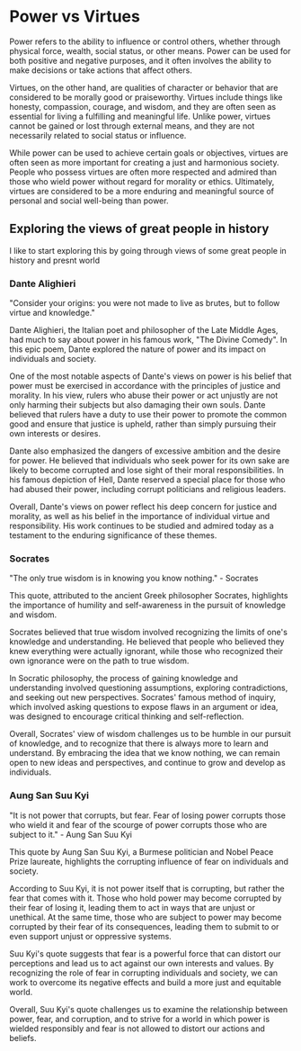 # Power vs Virtues

Power refers to the ability to influence or control others, whether through physical force, wealth, social status, or other means. Power can be used for both positive and negative purposes, and it often involves the ability to make decisions or take actions that affect others.

Virtues, on the other hand, are qualities of character or behavior that are considered to be morally good or praiseworthy. Virtues include things like honesty, compassion, courage, and wisdom, and they are often seen as essential for living a fulfilling and meaningful life. Unlike power, virtues cannot be gained or lost through external means, and they are not necessarily related to social status or influence.

While power can be used to achieve certain goals or objectives, virtues are often seen as more important for creating a just and harmonious society. People who possess virtues are often more respected and admired than those who wield power without regard for morality or ethics. Ultimately, virtues are considered to be a more enduring and meaningful source of personal and social well-being than power.

## Exploring the views of great people in history

I like to start exploring this by going through views of some great people in history and presnt world

### Dante Alighieri 

"Consider your origins: you were not made to live as brutes, but to follow virtue and knowledge."

Dante Alighieri, the Italian poet and philosopher of the Late Middle Ages, had much to say about power in his famous work, "The Divine Comedy". In this epic poem, Dante explored the nature of power and its impact on individuals and society.

One of the most notable aspects of Dante's views on power is his belief that power must be exercised in accordance with the principles of justice and morality. In his view, rulers who abuse their power or act unjustly are not only harming their subjects but also damaging their own souls. Dante believed that rulers have a duty to use their power to promote the common good and ensure that justice is upheld, rather than simply pursuing their own interests or desires.

Dante also emphasized the dangers of excessive ambition and the desire for power. He believed that individuals who seek power for its own sake are likely to become corrupted and lose sight of their moral responsibilities. In his famous depiction of Hell, Dante reserved a special place for those who had abused their power, including corrupt politicians and religious leaders.

Overall, Dante's views on power reflect his deep concern for justice and morality, as well as his belief in the importance of individual virtue and responsibility. His work continues to be studied and admired today as a testament to the enduring significance of these themes.

### Socrates

"The only true wisdom is in knowing you know nothing." - Socrates

This quote, attributed to the ancient Greek philosopher Socrates, highlights the importance of humility and self-awareness in the pursuit of knowledge and wisdom.

Socrates believed that true wisdom involved recognizing the limits of one's knowledge and understanding. He believed that people who believed they knew everything were actually ignorant, while those who recognized their own ignorance were on the path to true wisdom.

In Socratic philosophy, the process of gaining knowledge and understanding involved questioning assumptions, exploring contradictions, and seeking out new perspectives. Socrates' famous method of inquiry, which involved asking questions to expose flaws in an argument or idea, was designed to encourage critical thinking and self-reflection.

Overall, Socrates' view of wisdom challenges us to be humble in our pursuit of knowledge, and to recognize that there is always more to learn and understand. By embracing the idea that we know nothing, we can remain open to new ideas and perspectives, and continue to grow and develop as individuals.


### Aung San Suu Kyi

"It is not power that corrupts, but fear. Fear of losing power corrupts those who wield it and fear of the scourge of power corrupts those who are subject to it." - Aung San Suu Kyi

This quote by Aung San Suu Kyi, a Burmese politician and Nobel Peace Prize laureate, highlights the corrupting influence of fear on individuals and society.

According to Suu Kyi, it is not power itself that is corrupting, but rather the fear that comes with it. Those who hold power may become corrupted by their fear of losing it, leading them to act in ways that are unjust or unethical. At the same time, those who are subject to power may become corrupted by their fear of its consequences, leading them to submit to or even support unjust or oppressive systems.

Suu Kyi's quote suggests that fear is a powerful force that can distort our perceptions and lead us to act against our own interests and values. By recognizing the role of fear in corrupting individuals and society, we can work to overcome its negative effects and build a more just and equitable world.

Overall, Suu Kyi's quote challenges us to examine the relationship between power, fear, and corruption, and to strive for a world in which power is wielded responsibly and fear is not allowed to distort our actions and beliefs.
